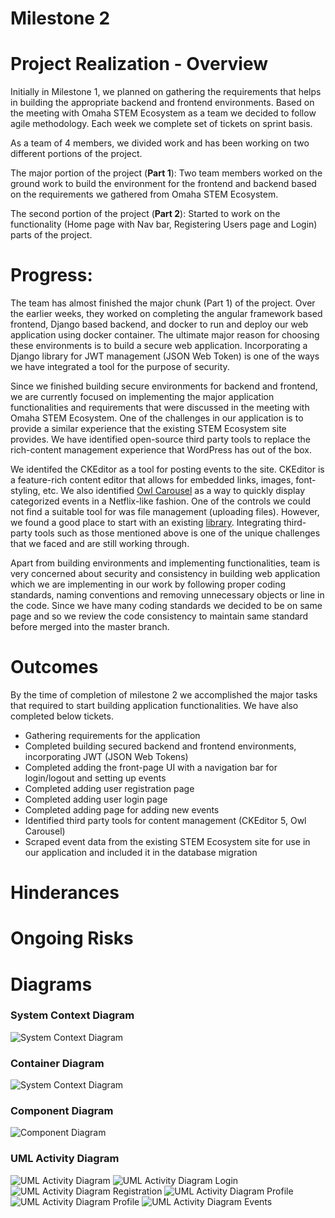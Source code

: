 # Milestone 2

# Project Realization - Overview

Initially in Milestone 1, we planned on gathering the requirements that helps in building the appropriate backend and frontend environments. Based on the meeting with Omaha STEM Ecosystem as a team we decided to follow agile methodology. Each week we complete set of tickets on sprint basis.

As a team of 4 members, we divided work and has been working on two different portions of the project.

The major portion of the project (**Part 1**): Two team members worked on the ground work to build the environment for the frontend and backend based on the requirements we gathered from Omaha STEM Ecosystem.

The second portion of the project (**Part 2**): Started to work on the functionality (Home page with Nav bar, Registering Users page and Login) parts of the project.

# Progress:

The team has almost finished the major chunk (Part 1) of the project. Over the earlier weeks, they worked on completing the angular framework based frontend, Django based backend, and docker to run and deploy our web application using docker container. The ultimate major reason for choosing these environments is to build a secure web application. Incorporating a Django library for JWT management (JSON Web Token) is one of the ways we have integrated a tool for the purpose of security.


Since we finished building secure environments for backend and frontend, we are currently focused on implementing the major application functionalities and requirements that were discussed in the meeting with Omaha STEM Ecosystem. One of the challenges in our application is to provide a similar experience that the existing STEM Ecosystem site provides. We have identified open-source third party tools to replace the rich-content management experience that WordPress has out of the box.

We identifed the CKEditor as a tool for posting events to the site. CKEditor is a feature-rich content editor that allows for embedded links, images, font-styling, etc. We also identified [Owl Carousel](https://owlcarousel2.github.io/OwlCarousel2/) as a way to quickly display categorized events in a Netflix-like fashion. One of the controls we could not find a suitable tool for was file management (uploading files). However, we found a good place to start with an existing [library](https://github.com/LukasMarx/angular-file-manager). Integrating third-party tools such as those mentioned above is one of the unique challenges that we faced and are still working through. 


Apart from building environments and implementing functionalities, team is very concerned about security and consistency in building web application which we are implementing in our work by following proper coding standards, naming conventions and removing unnecessary objects or line in the code. Since we have many coding standards we decided to be on same page and so we review the code consistency to maintain same standard before merged into the master branch. 

# Outcomes

By the time of completion of milestone 2 we accomplished the major tasks that required to start building application functionalities. We have also completed below tickets.
* Gathering requirements for the application
* Completed building secured backend and frontend environments, incorporating JWT (JSON Web Tokens)
* Completed adding the front-page UI with a navigation bar for login/logout and setting up events
* Completed adding user registration page
* Completed adding user login page
* Completed adding page for adding new events
* Identified third party tools for content management (CKEditor 5, Owl Carousel)
* Scraped event data from the existing STEM Ecosystem site for use in our application and included it in the database migration

# Hinderances

# Ongoing Risks


# Diagrams

### System Context Diagram
![System Context Diagram](pics/System_Context_Diagram.png "")

### Container Diagram
![System Context Diagram](pics/Container_Diagram.png "")

### Component Diagram
![Component Diagram](pics/Component_Level.jpg "")


### UML Activity Diagram
![UML Activity Diagram](pics/UML_Activity_Diagram.png "")
![UML Activity Diagram Login](pics/UAD_Login.png "")
![UML Activity Diagram Registration](pics/UAD_Registration.png "")
![UML Activity Diagram Profile](pics/UAD_Profile1.png "")
![UML Activity Diagram Profile](pics/UAD_Profile2.png "")
![UML Activity Diagram Events](pics/UAD_Event.png "")
